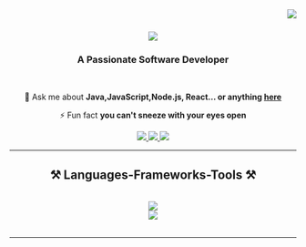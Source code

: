 <img align="right" src="https://visitor-badge.laobi.icu/badge?page_id=ryavee.ryavee" />

<h1 align="center">
    <img src="https://readme-typing-svg.herokuapp.com/?font=Righteous&size=35&center=true&vCenter=true&width=500&height=70&duration=4000&lines=Hi+There!+👋;+I'm+Ravi+Raj!;" />
</h1>

<h3 align="center">A Passionate Software Developer</h3>

<br/>

<div align="center">

💬 Ask me about **Java,JavaScript,Node.js, React... or anything [here]()**

⚡ Fun fact **you can't sneeze with your eyes open**

 </div>
 
<div align="center"> 
  <a href="mailto:raj.iamravi@gmail.com">
    <img src="https://img.shields.io/badge/Gmail-333333?style=for-the-badge&logo=gmail&logoColor=red" />
  </a>
  <a href="www.linkedin.com/in/ravi1raj" target="_blank">
    <img src="https://img.shields.io/badge/LinkedIn-0077B5?style=for-the-badge&logo=linkedin&logoColor=white" target="_blank" />
  </a>
  <a href="https://github.com/ryavee" target="_blank">
     <img src="https://img.shields.io/badge/Portfolio-FF5722?style=for-the-badge&logo=todoist&logoColor=white" target="_blank" /> <!-- sqlite, safari, google-chrome are other good icon options -->
  </a>
</div>

 <hr/>
 
<h2 align="center">⚒️ Languages-Frameworks-Tools ⚒️</h2>
<br/>
<div align="center">
    <img src="https://skillicons.dev/icons?i=html,react,css,vscode,github,tailwind,git" /><br/>
    <img src="https://skillicons.dev/icons?i=nodejs,javascript,express,mongodb,c,java,mysql" /><br>
</div>

<br/>
<hr/>

